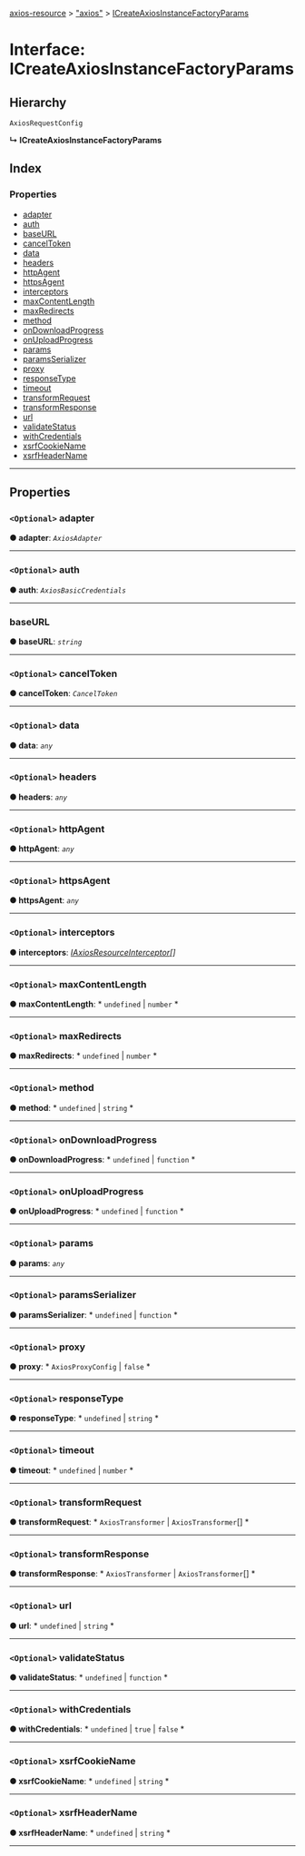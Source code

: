 [axios-resource](../README.md) > ["axios"](../modules/_axios_d_.md) > [ICreateAxiosInstanceFactoryParams](../interfaces/_axios_d_.icreateaxiosinstancefactoryparams.md)

# Interface: ICreateAxiosInstanceFactoryParams

## Hierarchy

 `AxiosRequestConfig`

**↳ ICreateAxiosInstanceFactoryParams**

## Index

### Properties

* [adapter](_axios_d_.icreateaxiosinstancefactoryparams.md#adapter)
* [auth](_axios_d_.icreateaxiosinstancefactoryparams.md#auth)
* [baseURL](_axios_d_.icreateaxiosinstancefactoryparams.md#baseurl)
* [cancelToken](_axios_d_.icreateaxiosinstancefactoryparams.md#canceltoken)
* [data](_axios_d_.icreateaxiosinstancefactoryparams.md#data)
* [headers](_axios_d_.icreateaxiosinstancefactoryparams.md#headers)
* [httpAgent](_axios_d_.icreateaxiosinstancefactoryparams.md#httpagent)
* [httpsAgent](_axios_d_.icreateaxiosinstancefactoryparams.md#httpsagent)
* [interceptors](_axios_d_.icreateaxiosinstancefactoryparams.md#interceptors)
* [maxContentLength](_axios_d_.icreateaxiosinstancefactoryparams.md#maxcontentlength)
* [maxRedirects](_axios_d_.icreateaxiosinstancefactoryparams.md#maxredirects)
* [method](_axios_d_.icreateaxiosinstancefactoryparams.md#method)
* [onDownloadProgress](_axios_d_.icreateaxiosinstancefactoryparams.md#ondownloadprogress)
* [onUploadProgress](_axios_d_.icreateaxiosinstancefactoryparams.md#onuploadprogress)
* [params](_axios_d_.icreateaxiosinstancefactoryparams.md#params)
* [paramsSerializer](_axios_d_.icreateaxiosinstancefactoryparams.md#paramsserializer)
* [proxy](_axios_d_.icreateaxiosinstancefactoryparams.md#proxy)
* [responseType](_axios_d_.icreateaxiosinstancefactoryparams.md#responsetype)
* [timeout](_axios_d_.icreateaxiosinstancefactoryparams.md#timeout)
* [transformRequest](_axios_d_.icreateaxiosinstancefactoryparams.md#transformrequest)
* [transformResponse](_axios_d_.icreateaxiosinstancefactoryparams.md#transformresponse)
* [url](_axios_d_.icreateaxiosinstancefactoryparams.md#url)
* [validateStatus](_axios_d_.icreateaxiosinstancefactoryparams.md#validatestatus)
* [withCredentials](_axios_d_.icreateaxiosinstancefactoryparams.md#withcredentials)
* [xsrfCookieName](_axios_d_.icreateaxiosinstancefactoryparams.md#xsrfcookiename)
* [xsrfHeaderName](_axios_d_.icreateaxiosinstancefactoryparams.md#xsrfheadername)

---

## Properties

<a id="adapter"></a>

### `<Optional>` adapter

**● adapter**: *`AxiosAdapter`*

___
<a id="auth"></a>

### `<Optional>` auth

**● auth**: *`AxiosBasicCredentials`*

___
<a id="baseurl"></a>

###  baseURL

**● baseURL**: *`string`*

___
<a id="canceltoken"></a>

### `<Optional>` cancelToken

**● cancelToken**: *`CancelToken`*

___
<a id="data"></a>

### `<Optional>` data

**● data**: *`any`*

___
<a id="headers"></a>

### `<Optional>` headers

**● headers**: *`any`*

___
<a id="httpagent"></a>

### `<Optional>` httpAgent

**● httpAgent**: *`any`*

___
<a id="httpsagent"></a>

### `<Optional>` httpsAgent

**● httpsAgent**: *`any`*

___
<a id="interceptors"></a>

### `<Optional>` interceptors

**● interceptors**: *[IAxiosResourceInterceptor](../modules/_axios_d_.md#iaxiosresourceinterceptor)[]*

___
<a id="maxcontentlength"></a>

### `<Optional>` maxContentLength

**● maxContentLength**: * `undefined` &#124; `number`
*

___
<a id="maxredirects"></a>

### `<Optional>` maxRedirects

**● maxRedirects**: * `undefined` &#124; `number`
*

___
<a id="method"></a>

### `<Optional>` method

**● method**: * `undefined` &#124; `string`
*

___
<a id="ondownloadprogress"></a>

### `<Optional>` onDownloadProgress

**● onDownloadProgress**: * `undefined` &#124; `function`
*

___
<a id="onuploadprogress"></a>

### `<Optional>` onUploadProgress

**● onUploadProgress**: * `undefined` &#124; `function`
*

___
<a id="params"></a>

### `<Optional>` params

**● params**: *`any`*

___
<a id="paramsserializer"></a>

### `<Optional>` paramsSerializer

**● paramsSerializer**: * `undefined` &#124; `function`
*

___
<a id="proxy"></a>

### `<Optional>` proxy

**● proxy**: * `AxiosProxyConfig` &#124; `false`
*

___
<a id="responsetype"></a>

### `<Optional>` responseType

**● responseType**: * `undefined` &#124; `string`
*

___
<a id="timeout"></a>

### `<Optional>` timeout

**● timeout**: * `undefined` &#124; `number`
*

___
<a id="transformrequest"></a>

### `<Optional>` transformRequest

**● transformRequest**: * `AxiosTransformer` &#124; `AxiosTransformer`[]
*

___
<a id="transformresponse"></a>

### `<Optional>` transformResponse

**● transformResponse**: * `AxiosTransformer` &#124; `AxiosTransformer`[]
*

___
<a id="url"></a>

### `<Optional>` url

**● url**: * `undefined` &#124; `string`
*

___
<a id="validatestatus"></a>

### `<Optional>` validateStatus

**● validateStatus**: * `undefined` &#124; `function`
*

___
<a id="withcredentials"></a>

### `<Optional>` withCredentials

**● withCredentials**: * `undefined` &#124; `true` &#124; `false`
*

___
<a id="xsrfcookiename"></a>

### `<Optional>` xsrfCookieName

**● xsrfCookieName**: * `undefined` &#124; `string`
*

___
<a id="xsrfheadername"></a>

### `<Optional>` xsrfHeaderName

**● xsrfHeaderName**: * `undefined` &#124; `string`
*

___

